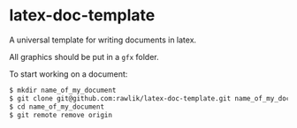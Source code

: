 # latex-doc-template
A universal template for writing documents in latex.

All graphics should be put in a `gfx` folder.

To start working on a document:
```bash
$ mkdir name_of_my_document
$ git clone git@github.com:rawlik/latex-doc-template.git name_of_my_document
$ cd name_of_my_document
$ git remote remove origin
```
